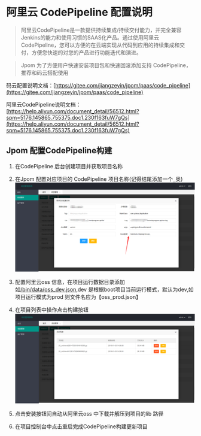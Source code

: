 # 阿里云 CodePipeline 配置说明

> 阿里云CodePipeline是一款提供持续集成/持续交付能力，并完全兼容Jenkins的能力和使用习惯的SAAS化产品。通过使用阿里云CodePipeline，您可以方便的在云端实现从代码到应用的持续集成和交付，方便您快速的对您的产品进行功能迭代和演进。

> Jpom 为了方便用户快速安装项目包和快速回滚添加支持 CodePipeline，推荐和码云搭配使用

码云配置说明文档：[https://gitee.com/jiangzeyin/jpom/paas/code_pipeline](https://gitee.com/jiangzeyin/jpom/paas/code_pipeline)

阿里云CodePipeline说明文档：[https://help.aliyun.com/document_detail/56512.html?spm=5176.145865.755375.doc1.230f163fuW7gQs](https://help.aliyun.com/document_detail/56512.html?spm=5176.145865.755375.doc1.230f163fuW7gQs)

## Jpom 配置CodePipeline构建
1. 在CodePipeline 后台创建项目并获取项目名称

2. 在Jpom 配置对应项目的 CodePipeline 项目名称(记得结尾添加一个`_`奥)
    ![CodePipeline](/doc/images/build_edit.png)
    
3. 配置阿里云oss 信息，在项目运行数据目录添加如[/bin/data/oss_dev.json](/bin/data/oss_dev.json),dev 是根据boot项目当前运行模式，默认为dev,如项目运行模式为prod 则文件名应为【oss_prod.json】

4. 在项目列表中操作点击构建按钮
    ![CodePipeline](/doc/images/build_list.png)
    
5. 点击安装按钮间自动从阿里云oss 中下载并解压到项目的lib 路径

6. 在项目控制台中点击重启完成CodePipeline构建更新项目